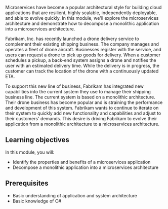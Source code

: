 Microservices have become a popular architectural style for building cloud applications that are resilient, highly scalable, independently deployable, and able to evolve quickly. In this module, we'll explore the microservices architecture and demonstrate how to decompose a monolithic application into a microservices architecture.

Fabrikam, Inc. has recently launched a drone delivery service to complement their existing shipping business. The company manages and operates a fleet of drone aircraft. Businesses register with the service, and users can request a drone to pick up goods for delivery. When a customer schedules a pickup, a back-end system assigns a drone and notifies the user with an estimated delivery time. While the delivery is in progress, the customer can track the location of the drone with a continuously updated ETA.

To support this new line of business, Fabrikam has integrated new capabilities into the current system they use to manage their shipping business line. The current system is based on a monolithic architecture. Their drone business has become popular and is straining the performance and development of this system. Fabrikam wants to continue to iterate on their system to quickly add new functionality and capabilities and adjust to their customers' demands. This desire is driving Fabrikam to evolve their application from a monolithic architecture to a microservices architecture.

## Learning objectives

In this module, you will:

- Identify the properties and benefits of a microservices application
- Decompose a monolithic application into a microservices architecture

## Prerequisites

- Basic understanding of application and system architecture
- Basic knowledge of C#